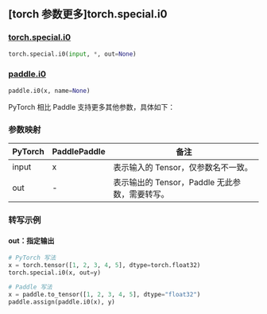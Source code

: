 ## [torch 参数更多]torch.special.i0

### [torch.special.i0](https://pytorch.org/docs/stable/special.html#torch.special.i0)

```python
torch.special.i0(input, *, out=None)
```

### [paddle.i0](https://www.paddlepaddle.org.cn/documentation/docs/zh/develop/api/paddle/i0_cn.html)

```python
paddle.i0(x, name=None)
```

PyTorch 相比 Paddle 支持更多其他参数，具体如下：

### 参数映射

| PyTorch | PaddlePaddle | 备注                                               |
| ------- | ------------ | -------------------------------------------------- |
| input   | x            | 表示输入的 Tensor，仅参数名不一致。                |
| out     | -            | 表示输出的 Tensor，Paddle 无此参数，需要转写。 |

### 转写示例

#### out：指定输出

```python
# PyTorch 写法
x = torch.tensor([1, 2, 3, 4, 5], dtype=torch.float32)
torch.special.i0(x, out=y)

# Paddle 写法
x = paddle.to_tensor([1, 2, 3, 4, 5], dtype="float32")
paddle.assign(paddle.i0(x), y)
```
